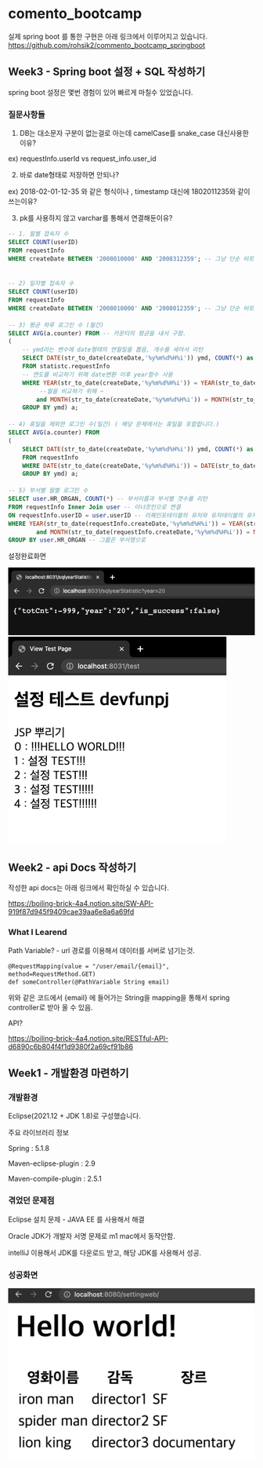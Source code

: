 # comento_bootcamp

실제 spring boot 를 통한 구현은 아래 링크에서 이루어지고 있습니다.
https://github.com/rohsik2/commento_bootcamp_springboot


## Week3 - Spring boot 설정 + SQL 작성하기
spring boot 설정은 몇번 경험이 있어 빠르게 마칠수 있었습니다.

### 질문사항들
1. DB는 대소문자 구분이 없는걸로 아는데 camelCase를 snake_case 대신사용한 이유? 

ex) requestInfo.userId vs request_info.user_id

2. 바로 date형태로 저장하면 안되나? 

ex) 2018-02-01-12-35 와 같은 형식이나 , timestamp 대신에 1802011235와 같이 쓰는이유?

3. pk를 사용하지 않고 varchar를 통해서 연결해둔이유?





```SQL
-- 1. 월별 접속자 수
SELECT COUNT(userID)
FROM requestInfo
WHERE createDate BETWEEN '2008010000' AND '2008312359'; -- 그냥 단순 비트윈에는 date 변환을 진행하지 않았음.


-- 2) 일자별 접속자 수
SELECT COUNT(userID)
FROM requestInfo
WHERE createDate BETWEEN '2008010000' AND '2008012359'; -- 그냥 단순 비트윈에는 date 변환을 진행하지 않았음.

-- 3) 평균 하루 로그인 수 (월간)
SELECT AVG(a.counter) FROM -- 카운터의 평균을 내서 구함.
(
	-- ymd라는 변수에 date형태의 연월일을 뽑음, 개수를 세어서 리턴
	SELECT DATE(str_to_date(createDate,'%y%m%d%H%i')) ymd, COUNT(*) as counter 
	FROM statistc.requestInfo
	-- 연도를 비교하기 위해 date변환 이후 year함수 사용 
	WHERE YEAR(str_to_date(createDate,'%y%m%d%H%i')) = YEAR(str_to_date('2008010000','%y%m%d%H%i')) 
		 --월을 비교하기 위해 ~
		and MONTH(str_to_date(createDate,'%y%m%d%H%i')) = MONTH(str_to_date('2008010000','%y%m%d%H%i'))
	GROUP BY ymd) a;

-- 4) 휴일을 제외한 로그인 수(일간) ( 해당 문제에서는 휴일을 포함합니다.)
SELECT AVG(a.counter) FROM
(
	SELECT DATE(str_to_date(createDate,'%y%m%d%H%i')) ymd, COUNT(*) as counter -- 일간데이터는 DATE끼리 비교로 가능.
	FROM requestInfo 
	WHERE DATE(str_to_date(createDate,'%y%m%d%H%i')) = DATE(str_to_date('2008010000','%y%m%d%H%i'))
	GROUP BY ymd) a;

-- 5) 부서별 월별 로그인 수
SELECT user.HR_ORGAN, COUNT(*) -- 부서이름과 부서별 갯수를 리턴 
FROM requestInfo Inner Join user -- 이너조인으로 연결 
ON requestInfo.userID = user.userID -- 리퀘인포테이블의 유저와 유저테이블의 유저를  조인한다. 
WHERE YEAR(str_to_date(requestInfo.createDate,'%y%m%d%H%i')) = YEAR(str_to_date('2008010000','%y%m%d%H%i')) 
		and MONTH(str_to_date(requestInfo.createDate,'%y%m%d%H%i')) = MONTH(str_to_date('2008010000','%y%m%d%H%i'))
GROUP BY user.HR_ORGAN -- 그룹은 부서명으로 
```

설정완료화면

![3주차 성공화면1](./images/week3_webpage.jpg)
![3주차 성공화면2](./images/week3_webpage2.jpg)



## Week2 - api Docs 작성하기

작성한 api docs는 아래 링크에서 확인하실 수 있습니다.

https://boiling-brick-4a4.notion.site/SW-API-919f87d945f9409cae39aa6e8a6a69fd

### What I Learend

Path Variable? - url 경로를 이용해서 데이터를 서버로 넘기는것.

```
@RequestMapping(value = "/user/email/{email}", method=RequestMethod.GET)
def someController(@PathVariable String email)

```

위와 같은 코드에서 {email} 에 들어가는 String을 mapping을 통해서 spring controller로 받아 올 수 있음.

API?

https://boiling-brick-4a4.notion.site/RESTful-API-d6890c6b804f4f1d9380f2a69cf91b86


## Week1 - 개발환경 마련하기

### 개발환경
Eclipse(2021.12 + JDK 1.8)로 구성했습니다.

주요 라이브러리 정보

Spring : 5.1.8

Maven-eclipse-plugin : 2.9

Maven-compile-plugin : 2.5.1



### 겪었던 문제점

Eclipse 설치 문제 - JAVA EE 를 사용해서 해결

Oracle JDK가 개발자 서명 문제로 m1 mac에서 동작안함.

intelliJ 이용해서 JDK를 다운로드 받고, 해당 JDK를 사용해서 성공.


### 성공화면

![1주차 성공화면](./images/week1_webpage.jpg)

